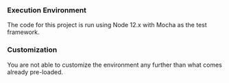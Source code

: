 ### Execution Environment

The code for this project is run using Node 12.x with Mocha as the test framework.

### Customization

You are not able to customize the environment any further than what comes already pre-loaded.

